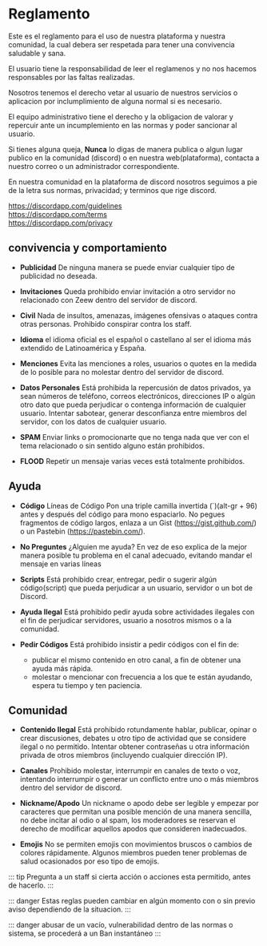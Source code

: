 # Reglamento

Este es el reglamento para el uso de nuestra plataforma y nuestra comunidad, la cual debera ser respetada para tener una convivencia saludable y sana.

El usuario tiene la responsabilidad de leer el reglamenos y no nos hacemos responsables por las faltas realizadas.

Nosotros tenemos el derecho vetar al usuario de nuestros servicios o aplicacion por inclumplimiento de alguna normal si es necesario.

El equipo administrativo tiene el derecho y la obligacion de valorar y repercuir ante un incumplemiento en las normas y poder sancionar al usuario.

Si tienes alguna queja, **Nunca** lo digas de manera publica o algun lugar publico en la comunidad (discord) o en nuestra web(plataforma), contacta a nuestro correo o un administrador correspondiente.

En nuestra comunidad en la plataforma de discord nosotros seguimos a pie de la letra sus normas, privacidad; y terminos que rige discord.

https://discordapp.com/guidelines <br />
https://discordapp.com/terms    <br />
https://discordapp.com/privacy  <br />

## convivencia y comportamiento

- **Publicidad** De ninguna manera se puede enviar cualquier tipo de publicidad no deseada.

- **Invitaciones** Queda prohibido enviar invitación a otro servidor no relacionado con Zeew dentro del servidor de discord.

- **Civil** Nada de insultos, amenazas, imágenes ofensivas o ataques contra otras personas. Prohibido conspirar contra los staff.

- **Idioma** el idioma oficial es el español o castellano al ser el idioma más extendido de Latinoamérica y España.

- **Menciones** Evita las menciones a roles, usuarios o quotes en la medida de lo posible para no molestar dentro del servidor de discord.

- **Datos Personales** Está prohibida la repercusión de datos privados, ya sean números de teléfono, correos electrónicos, direcciones IP o algún otro dato que pueda perjudicar o contenga información de cualquier usuario. Intentar sabotear, generar desconfianza entre miembros del servidor, con los datos de cualquier usuario.

- **SPAM** Enviar links o promocionarte que no tenga nada que ver con el tema relacionado o sin sentido alguno están prohibidos.

- **FLOOD** Repetir un mensaje varias veces está totalmente prohibidos.

## Ayuda

- **Código** Líneas de Código Pon una triple camilla invertida (`)(alt-gr + 96) antes y después del código para mono espaciarlo. No pegues fragmentos de código largos, enlaza a un Gist (https://gist.github.com/) o un Pastebin (https://pastebin.com/).

- **No Preguntes** ¿Alguien me ayuda? En vez de eso explica de la mejor manera posible tu problema en el canal adecuado, evitando mandar el mensaje en varias líneas

- **Scripts** Está prohibido crear, entregar, pedir o sugerir algún código(script) que pueda perjudicar a un usuario, servidor o un bot de Discord.

- **Ayuda Ilegal** Está prohibido pedir ayuda sobre actividades ilegales con el fin de perjudicar servidores, usuario a nosotros mismos o a la comunidad.

- **Pedir Códigos** Está prohibido insistir a pedir códigos con el fin de: <br>
  - publicar el mismo contenido en otro canal, a fin de obtener una ayuda más rápida.
  - molestar o mencionar con frecuencia a los que te están ayudando, espera tu tiempo y ten paciencia.

## Comunidad

- **Contenido Ilegal** Está prohibido rotundamente hablar, publicar, opinar o crear discusiones, debates u otro tipo de actividad que se considere ilegal o no permitido. Intentar obtener contraseñas u otra información privada de otros miembros (incluyendo cualquier dirección IP).

- **Canales** Prohibido molestar, interrumpir en canales de texto o voz, intentando interrumpir o generar un conflicto entre uno o más miembros dentro del servidor de discord.

- **Nickname/Apodo** Un nickname o apodo debe ser legible y empezar por caracteres que permitan una posible mención de una manera sencilla, no debe incitar al odio o al spam, los moderadores se reservan el derecho de modificar aquellos apodos que consideren inadecuados.

- **Emojis** No se permiten emojis con movimientos bruscos o cambios de colores rápidamente. Algunos miembros pueden tener problemas de salud ocasionados por eso tipo de emojis.

::: tip
Pregunta a un staff si cierta acción o acciones esta permitido, antes de hacerlo.
:::

::: danger
Estas reglas pueden cambiar en algún momento con o sin previo aviso dependiendo de la situacion.
:::

::: danger
abusar de un vacío, vulnerabilidad dentro de las normas o sistema, se procederá a un Ban instantáneo
:::

